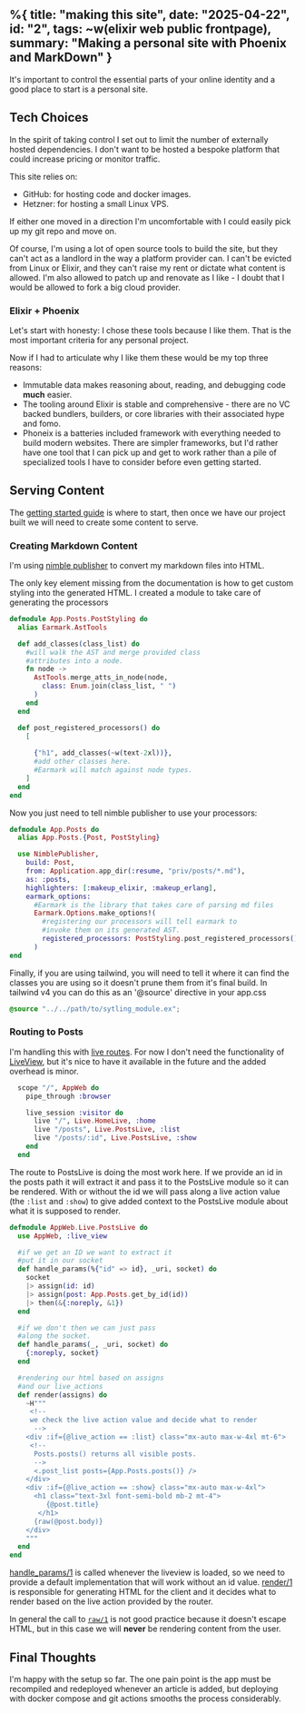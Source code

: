 %{
  title: "making this site",
  date: "2025-04-22",
  id: "2",
  tags: ~w(elixir web public frontpage), 
  summary: "Making a personal site with Phoenix and MarkDown"
}
---

It's important to control the essential parts of your online identity and a good place to start is a personal site.

## Tech Choices

In the spirit of taking control I set out to limit the number of externally hosted dependencies.  I don't want to be hosted a bespoke platform that could increase pricing or monitor traffic.

This site relies on:
- GitHub: for hosting code and docker images.
- Hetzner: for hosting a small Linux VPS.

If either one moved in a direction I'm uncomfortable with I could easily pick up my git repo and move on.

Of course, I'm using a lot of open source tools to build the site, but they can't act as a landlord in the way a platform provider can.  I can't be evicted from Linux or Elixir, and they can't raise my rent or dictate what content is allowed.  I'm also allowed to patch up and renovate as I like - I doubt that I would be allowed to fork a big cloud provider. 

### Elixir + Phoenix

Let's start with honesty: I chose these tools because I like them.  That is the most important criteria for any personal project.

Now if I had to articulate why I like them these would be my top three reasons:
- Immutable data makes reasoning about, reading, and debugging code **much** easier. 
- The tooling around Elixir is stable and comprehensive - there are no VC backed bundlers, builders, or core libraries with their associated hype and fomo.
- Phoneix is a batteries included framework with everything needed to build modern websites.  There are simpler frameworks, but I'd rather have one tool that I can pick up and get to work rather than a pile of specialized tools I have to consider before even getting started.

## Serving Content

The [getting started guide](https://hexdocs.pm/phoenix/up_and_running.html) is where to start, then once we have our project built we will need to create some content to serve.

### Creating Markdown Content

I'm using [nimble publisher](https://github.com/dashbitco/nimble_publisher) to convert my markdown files into HTML.  

The only key element missing from the documentation is how to get custom styling into the generated HTML. I created a module to take care of generating the processors

```elixir
defmodule App.Posts.PostStyling do
  alias Earmark.AstTools

  def add_classes(class_list) do
    #will walk the AST and merge provided class 
    #attributes into a node.
    fn node -> 
      AstTools.merge_atts_in_node(node, 
        class: Enum.join(class_list, " ")
      ) 
    end
  end

  def post_registered_processors() do
    [
      
      {"h1", add_classes(~w(text-2xl))},
      #add other classes here. 
      #Earmark will match against node types.
    ]
  end
end
```
Now you just need to tell nimble publisher to use your processors:  

```elixir
defmodule App.Posts do
  alias App.Posts.{Post, PostStyling}

  use NimblePublisher,
    build: Post,
    from: Application.app_dir(:resume, "priv/posts/*.md"),
    as: :posts,
    highlighters: [:makeup_elixir, :makeup_erlang],
    earmark_options:
      #Earmark is the library that takes care of parsing md files
      Earmark.Options.make_options!(
        #registering our processors will tell earmark to 
        #invoke them on its generated AST.
        registered_processors: PostStyling.post_registered_processors()
      )
end

```
Finally, if you are using tailwind, you will need to tell it where it can find the classes you are using so it doesn't prune them from it's final build.  In tailwind v4 you can do this as an '@source' directive in your app.css

```css
@source "../../path/to/sytling_module.ex";
```

### Routing to Posts 

I'm handling this with [live routes](https://hexdocs.pm/phoenix_live_view/Phoenix.LiveView.Router.html#live/4).  For now I don't need the functionality of [LiveView](https://hexdocs.pm/phoenix/up_and_running.html), but it's nice to have it available in the future and the added overhead is minor.

```elixir
  scope "/", AppWeb do
    pipe_through :browser

    live_session :visitor do
      live "/", Live.HomeLive, :home
      live "/posts", Live.PostsLive, :list
      live "/posts/:id", Live.PostsLive, :show
    end
  end
```

The route to PostsLive is doing the most work here.  If we provide an id in the posts path it will extract it and pass it to the PostsLive module so it can be rendered.  With or without the id we will pass along a live action value (the `:list` and `:show`) to give added context to the PostsLive module about what it is supposed to render.

```elixir
defmodule AppWeb.Live.PostsLive do
  use AppWeb, :live_view

  #if we get an ID we want to extract it 
  #put it in our socket
  def handle_params(%{"id" => id}, _uri, socket) do
    socket
    |> assign(id: id)
    |> assign(post: App.Posts.get_by_id(id))
    |> then(&{:noreply, &1})
  end

  #if we don't then we can just pass 
  #along the socket.
  def handle_params(_, _uri, socket) do
    {:noreply, socket}
  end

  #rendering our html based on assigns
  #and our live_actions
  def render(assigns) do
    ~H"""
     <!-- 
     we check the live action value and decide what to render
      -->
    <div :if={@live_action == :list} class="mx-auto max-w-4xl mt-6">
     <!-- 
      Posts.posts() returns all visible posts.
      -->
      <.post_list posts={App.Posts.posts()} />
    </div>
    <div :if={@live_action == :show} class="mx-auto max-w-4xl">
      <h1 class="text-3xl font-semi-bold mb-2 mt-4">
         {@post.title}
       </h1>
      {raw(@post.body)}
    </div>
    """
  end
end
```
[handle_params/1](https://hexdocs.pm/phoenix/up_and_running.html) is called whenever the liveview is loaded, so we need to provide a default implementation that will work without an id value.  [render/1](https://hexdocs.pm/phoenix_live_view/Phoenix.LiveView.html#c:render/1) is responsible for generating HTML for the client and it decides what to render based on the live action provided by the router.

In general the call to [`raw/1`](https://hexdocs.pm/phoenix_html/Phoenix.HTML.html#raw/1) is not good practice because it doesn't escape HTML, but in this case we will **never** be rendering content from the user.

## Final Thoughts

I'm happy with the setup so far. The one pain point is the app must be recompiled and redeployed whenever an article is added, but deploying with docker compose and git actions smooths the process considerably.

